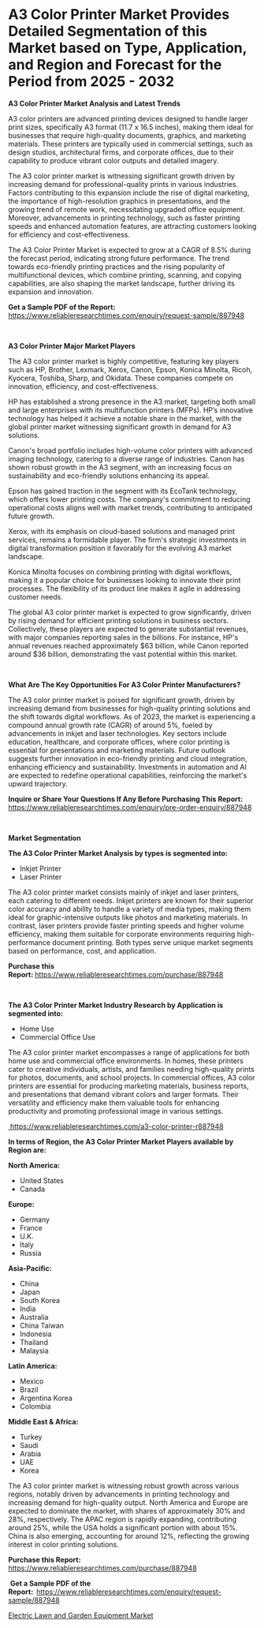 <p><h1>A3 Color Printer Market Provides Detailed Segmentation of this Market based on Type, Application, and Region and Forecast for the Period from 2025 - 2032</h1></p><p><strong>A3 Color Printer Market Analysis and Latest Trends</strong></p>
<p><p>A3 color printers are advanced printing devices designed to handle larger print sizes, specifically A3 format (11.7 x 16.5 inches), making them ideal for businesses that require high-quality documents, graphics, and marketing materials. These printers are typically used in commercial settings, such as design studios, architectural firms, and corporate offices, due to their capability to produce vibrant color outputs and detailed imagery.</p><p>The A3 color printer market is witnessing significant growth driven by increasing demand for professional-quality prints in various industries. Factors contributing to this expansion include the rise of digital marketing, the importance of high-resolution graphics in presentations, and the growing trend of remote work, necessitating upgraded office equipment. Moreover, advancements in printing technology, such as faster printing speeds and enhanced automation features, are attracting customers looking for efficiency and cost-effectiveness.</p><p>The A3 Color Printer Market is expected to grow at a CAGR of 8.5% during the forecast period, indicating strong future performance. The trend towards eco-friendly printing practices and the rising popularity of multifunctional devices, which combine printing, scanning, and copying capabilities, are also shaping the market landscape, further driving its expansion and innovation.</p></p>
<p><strong>Get a Sample PDF of the Report:&nbsp;</strong> <a href="https://www.reliableresearchtimes.com/enquiry/request-sample/887948?utm_campaign=2189&utm_medium=2&utm_source=Github&utm_content=ia&utm_term=18022025&utm_id=a3-color-printer">https://www.reliableresearchtimes.com/enquiry/request-sample/887948</a></p>
<p>&nbsp;</p>
<p><strong>A3 Color Printer Major Market Players</strong></p>
<p><p>The A3 color printer market is highly competitive, featuring key players such as HP, Brother, Lexmark, Xerox, Canon, Epson, Konica Minolta, Ricoh, Kyocera, Toshiba, Sharp, and Okidata. These companies compete on innovation, efficiency, and cost-effectiveness.</p><p>HP has established a strong presence in the A3 market, targeting both small and large enterprises with its multifunction printers (MFPs). HP’s innovative technology has helped it achieve a notable share in the market, with the global printer market witnessing significant growth in demand for A3 solutions.</p><p>Canon's broad portfolio includes high-volume color printers with advanced imaging technology, catering to a diverse range of industries. Canon has shown robust growth in the A3 segment, with an increasing focus on sustainability and eco-friendly solutions enhancing its appeal.</p><p>Epson has gained traction in the segment with its EcoTank technology, which offers lower printing costs. The company's commitment to reducing operational costs aligns well with market trends, contributing to anticipated future growth.</p><p>Xerox, with its emphasis on cloud-based solutions and managed print services, remains a formidable player. The firm's strategic investments in digital transformation position it favorably for the evolving A3 market landscape.</p><p>Konica Minolta focuses on combining printing with digital workflows, making it a popular choice for businesses looking to innovate their print processes. The flexibility of its product line makes it agile in addressing customer needs.</p><p>The global A3 color printer market is expected to grow significantly, driven by rising demand for efficient printing solutions in business sectors. Collectively, these players are expected to generate substantial revenues, with major companies reporting sales in the billions. For instance, HP's annual revenues reached approximately $63 billion, while Canon reported around $36 billion, demonstrating the vast potential within this market.</p></p>
<p>&nbsp;</p>
<p><strong>What Are The Key Opportunities For A3 Color Printer Manufacturers?</strong></p>
<p><p>The A3 color printer market is poised for significant growth, driven by increasing demand from businesses for high-quality printing solutions and the shift towards digital workflows. As of 2023, the market is experiencing a compound annual growth rate (CAGR) of around 5%, fueled by advancements in inkjet and laser technologies. Key sectors include education, healthcare, and corporate offices, where color printing is essential for presentations and marketing materials. Future outlook suggests further innovation in eco-friendly printing and cloud integration, enhancing efficiency and sustainability. Investments in automation and AI are expected to redefine operational capabilities, reinforcing the market's upward trajectory.</p></p>
<p><strong>Inquire or Share Your Questions If Any Before Purchasing This Report:</strong> <a href="https://www.reliableresearchtimes.com/enquiry/pre-order-enquiry/887948?utm_campaign=2189&utm_medium=2&utm_source=Github&utm_content=ia&utm_term=18022025&utm_id=a3-color-printer">https://www.reliableresearchtimes.com/enquiry/pre-order-enquiry/887948</a></p>
<p>&nbsp;</p>
<p><strong>Market Segmentation</strong></p>
<p><strong>The A3 Color Printer Market Analysis by types is segmented into:</strong></p>
<p><ul><li>Inkjet Printer</li><li>Laser Printer</li></ul></p>
<p><p>The A3 color printer market consists mainly of inkjet and laser printers, each catering to different needs. Inkjet printers are known for their superior color accuracy and ability to handle a variety of media types, making them ideal for graphic-intensive outputs like photos and marketing materials. In contrast, laser printers provide faster printing speeds and higher volume efficiency, making them suitable for corporate environments requiring high-performance document printing. Both types serve unique market segments based on performance, cost, and application.</p></p>
<p><strong>Purchase this Report:&nbsp;</strong><a href="https://www.reliableresearchtimes.com/purchase/887948?utm_campaign=2189&utm_medium=2&utm_source=Github&utm_content=ia&utm_term=18022025&utm_id=a3-color-printer">https://www.reliableresearchtimes.com/purchase/887948</a></p>
<p>&nbsp;</p>
<p><strong>The A3 Color Printer Market Industry Research by Application is segmented into:</strong></p>
<p><ul><li>Home Use</li><li>Commercial Office Use</li></ul></p>
<p><p>The A3 color printer market encompasses a range of applications for both home use and commercial office environments. In homes, these printers cater to creative individuals, artists, and families needing high-quality prints for photos, documents, and school projects. In commercial offices, A3 color printers are essential for producing marketing materials, business reports, and presentations that demand vibrant colors and larger formats. Their versatility and efficiency make them valuable tools for enhancing productivity and promoting professional image in various settings.</p></p>
<p><a href="https://www.reliableresearchtimes.com/a3-color-printer-r887948?utm_campaign=2189&utm_medium=2&utm_source=Github&utm_content=ia&utm_term=18022025&utm_id=a3-color-printer">&nbsp;https://www.reliableresearchtimes.com/a3-color-printer-r887948</a></p>
<p><strong>In terms of Region, the A3 Color Printer Market Players available by Region are:</strong></p>
<p>
    <p> <strong> North America: </strong>
        <ul>
            <li>United States</li>
            <li>Canada</li>
        </ul>
        </p> 
    <p> <strong> Europe: </strong>
        <ul>
            <li>Germany</li>
            <li>France</li>
            <li>U.K.</li>
            <li>Italy</li>
            <li>Russia</li>
        </ul>
        </p> 
    <p> <strong> Asia-Pacific: </strong>
        <ul>
            <li>China</li>
            <li>Japan</li>
            <li>South Korea</li>
            <li>India</li>
            <li>Australia</li>
            <li>China Taiwan</li>
            <li>Indonesia</li>
            <li>Thailand</li>
            <li>Malaysia</li>
        </ul>
        </p> 
    <p> <strong> Latin America: </strong>
        <ul>
            <li>Mexico</li>
            <li>Brazil</li>
            <li>Argentina Korea</li>
            <li>Colombia</li>
        </ul>
        </p> 
    <p> <strong> Middle East & Africa: </strong>
        <ul>
            <li>Turkey</li>
            <li>Saudi</li>
            <li>Arabia</li>
            <li>UAE</li>
            <li>Korea</li>
        </ul>
    </p>
    </p>
<p><p>The A3 color printer market is witnessing robust growth across various regions, notably driven by advancements in printing technology and increasing demand for high-quality output. North America and Europe are expected to dominate the market, with shares of approximately 30% and 28%, respectively. The APAC region is rapidly expanding, contributing around 25%, while the USA holds a significant portion with about 15%. China is also emerging, accounting for around 12%, reflecting the growing interest in color printing solutions.</p></p>
<p><strong>Purchase this Report: </strong><a href="https://www.reliableresearchtimes.com/purchase/887948?utm_campaign=2189&utm_medium=2&utm_source=Github&utm_content=ia&utm_term=18022025&utm_id=a3-color-printer">https://www.reliableresearchtimes.com/purchase/887948</a></p>
<p>&nbsp;<strong>Get a Sample PDF of the Report:&nbsp;&nbsp;</strong><a href="https://www.reliableresearchtimes.com/enquiry/request-sample/887948?utm_campaign=2189&utm_medium=2&utm_source=Github&utm_content=ia&utm_term=18022025&utm_id=a3-color-printer">https://www.reliableresearchtimes.com/enquiry/request-sample/887948</a></p>
<p><strong></strong></p>
<p><p><a href="https://github.com/NargisHussain75/Market-Research-Report-List-1/blob/main/electric-lawn-and-garden-equipment-market.md?utm_campaign=2189&utm_medium=2&utm_source=Github&utm_content=ia&utm_term=18022025&utm_id=a3-color-printer">Electric Lawn and Garden Equipment Market</a></p></p>